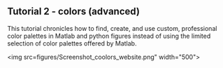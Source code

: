 ## Tutorial 2 - colors (advanced)

This tutorial chronicles how to find, create, and use custom, professional color palettes in Matlab and python figures instead of using the limited selection of color palettes offered by Matlab.

<img src=figures/Screenshot_coolors_website.png" width="500">
